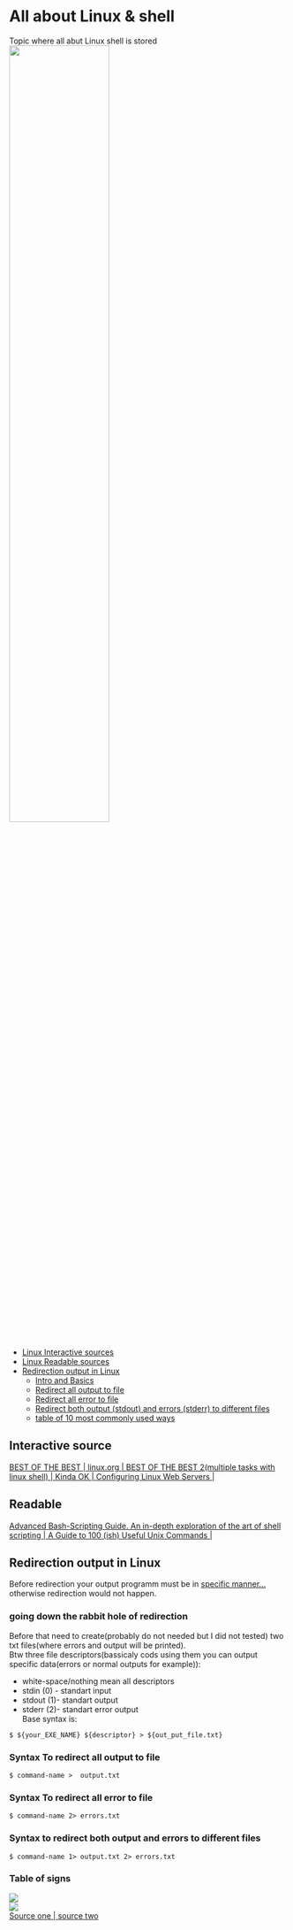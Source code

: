 
# All about Linux & shell
Topic where all abut Linux shell  is stored  
<img src="https://imgur.com/ej7mp6Y.png" width="60%"></img>   
- [Linux Interactive sources](#interactive-source)  
- [Linux Readable sources](#readable)  
- [Redirection output in Linux](#redirection-output-in-linux)
  - [Intro and Basics](#going-down-the-rabbit-hole-of-redirection)
  - [Redirect all output to file](#syntax-to-redirect-all-output-to-file)
  - [Redirect all error to file](#syntax-to-redirect-all-error-to-file)
  - [Redirect both output (stdout) and errors (stderr) to different files](#syntax-to-redirect-both-output-and-errors-to-different-files)
  - [table of 10 most commonly used ways](#table-of-signs)
## Interactive source  
[BEST OF THE BEST | ](https://linuxsurvival.com/linux-tutorial-introduction/)[linux.org | ](http://linuxcommand.org/)[BEST OF THE BEST 2(multiple tasks with linux shell) | ](https://www.hackerrank.com/domains/shell)[Kinda OK | ](https://commandlinepoweruser.com/)[Configuring Linux Web Servers | ](https://www.udacity.com/course/configuring-linux-web-servers--ud299)  
## Readable  
[Advanced Bash-Scripting Guide. An in-depth exploration of the art of shell scripting | ](http://www.tldp.org/LDP/abs/html/index.html)[A Guide to 100 (ish) Useful Unix Commands | ](http://oliverelliott.org/article/computing/ref_unix/)  

## Redirection output in Linux  
Before redirection your output programm must be in [specific manner...](https://github.com/RazdolbayOne/GuidesPull/blob/master/C++/README.md#stderr-and-stdout) otherwise redirection would not happen.  
### going down the rabbit hole of redirection  
Before that need to create(probably do not needed but I did not tested) two txt files(where errors and output will be printed).  
Btw  three file descriptors(bassicaly cods using them you can output specific data(errors or normal outputs for example)):
* white-space/nothing mean all descriptors  
* stdin (0) - standart input   
* stdout (1)- standart output 
* stderr (2)- standart error output  
Base syntax is:  
```shell  
$ ${your_EXE_NAME} ${descriptor} > ${out_put_file.txt}
```  
### Syntax To redirect all output to file  
```shell  
$ command-name >  output.txt
```  
### Syntax To redirect all error to file  
```shell  
$ command-name 2> errors.txt
```  
### Syntax to redirect both output and errors to different files  
```shell  
$ command-name 1> output.txt 2> errors.txt
```  
### Table of signs  
<img src="https://imgur.com/9phBUso.png" ></img>  
<img src="https://imgur.com/ju7PZZP.png" ></img>  
[Source one | ](https://askubuntu.com/questions/420981/how-do-i-save-terminal-output-to-a-file)[source two](https://www.cyberciti.biz/faq/linux-redirect-error-output-to-file/)
